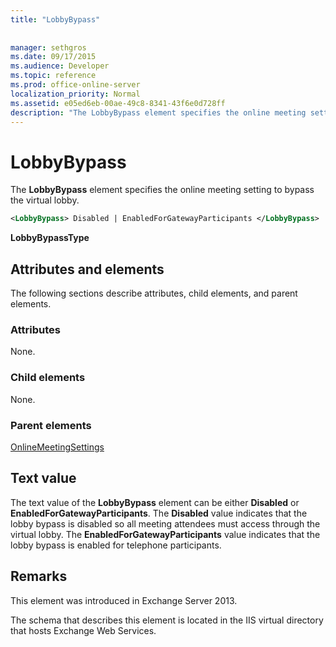 ```yaml
---
title: "LobbyBypass"
 
 
manager: sethgros
ms.date: 09/17/2015
ms.audience: Developer
ms.topic: reference
ms.prod: office-online-server
localization_priority: Normal
ms.assetid: e05ed6eb-00ae-49c8-8341-43f6e0d728ff
description: "The LobbyBypass element specifies the online meeting setting to bypass the virtual lobby."
---
```


# LobbyBypass

The **LobbyBypass** element specifies the online meeting setting to bypass the virtual lobby. 
  
```XML
<LobbyBypass> Disabled | EnabledForGatewayParticipants </LobbyBypass>
```

 **LobbyBypassType**
## Attributes and elements

The following sections describe attributes, child elements, and parent elements.
  
### Attributes

None.
  
### Child elements

None.
  
### Parent elements

[OnlineMeetingSettings](onlinemeetingsettings.md)
  
## Text value

The text value of the **LobbyBypass** element can be either **Disabled** or **EnabledForGatewayParticipants**. The **Disabled** value indicates that the lobby bypass is disabled so all meeting attendees must access through the virtual lobby. The **EnabledForGatewayParticipants** value indicates that the lobby bypass is enabled for telephone participants. 
  
## Remarks

This element was introduced in Exchange Server 2013.
  
The schema that describes this element is located in the IIS virtual directory that hosts Exchange Web Services.
  


